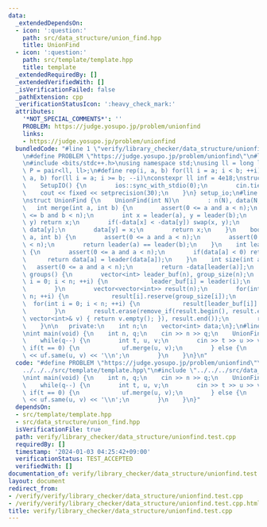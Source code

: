 ```yaml
---
data:
  _extendedDependsOn:
  - icon: ':question:'
    path: src/data_structure/union_find.hpp
    title: UnionFind
  - icon: ':question:'
    path: src/template/template.hpp
    title: template
  _extendedRequiredBy: []
  _extendedVerifiedWith: []
  _isVerificationFailed: false
  _pathExtension: cpp
  _verificationStatusIcon: ':heavy_check_mark:'
  attributes:
    '*NOT_SPECIAL_COMMENTS*': ''
    PROBLEM: https://judge.yosupo.jp/problem/unionfind
    links:
    - https://judge.yosupo.jp/problem/unionfind
  bundledCode: "#line 1 \"verify/library_checker/data_structure/unionfind.test.cpp\"\
    \n#define PROBLEM \"https://judge.yosupo.jp/problem/unionfind\"\n#line 2 \"src/template/template.hpp\"\
    \n#include <bits/stdc++.h>\nusing namespace std;\nusing ll = long long;\nusing\
    \ P = pair<ll, ll>;\n#define rep(i, a, b) for(ll i = a; i < b; ++i)\n#define rrep(i,\
    \ a, b) for(ll i = a; i >= b; --i)\nconstexpr ll inf = 4e18;\nstruct SetupIO {\n\
    \    SetupIO() {\n        ios::sync_with_stdio(0);\n        cin.tie(0);\n    \
    \    cout << fixed << setprecision(30);\n    }\n} setup_io;\n#line 3 \"src/data_structure/union_find.hpp\"\
    \nstruct UnionFind {\n    UnionFind(int N)\n        : n(N), data(N, -1) {}\n \
    \   int merge(int a, int b) {\n        assert(0 <= a and a < n);\n        assert(0\
    \ <= b and b < n);\n        int x = leader(a), y = leader(b);\n        if(x ==\
    \ y) return x;\n        if(-data[x] < -data[y]) swap(x, y);\n        data[x] +=\
    \ data[y];\n        data[y] = x;\n        return x;\n    }\n    bool same(int\
    \ a, int b) {\n        assert(0 <= a and a < n);\n        assert(0 <= b and b\
    \ < n);\n        return leader(a) == leader(b);\n    }\n    int leader(int a)\
    \ {\n        assert(0 <= a and a < n);\n        if(data[a] < 0) return a;\n  \
    \      return data[a] = leader(data[a]);\n    }\n    int size(int a) {\n     \
    \   assert(0 <= a and a < n);\n        return -data[leader(a)];\n    }\n    vector<vector<int>>\
    \ groups() {\n        vector<int> leader_buf(n), group_size(n);\n        for(int\
    \ i = 0; i < n; ++i) {\n            leader_buf[i] = leader(i);\n            ++group_size[leader_buf[i]];\n\
    \        }\n        vector<vector<int>> result(n);\n        for(int i = 0; i <\
    \ n; ++i) {\n            result[i].reserve(group_size[i]);\n        }\n      \
    \  for(int i = 0; i < n; ++i) {\n            result[leader_buf[i]].push_back(i);\n\
    \        }\n        result.erase(remove_if(result.begin(), result.end(), [&](const\
    \ vector<int>& v) { return v.empty(); }), result.end());\n        return result;\n\
    \    }\n\n   private:\n    int n;\n    vector<int> data;\n};\n#line 4 \"verify/library_checker/data_structure/unionfind.test.cpp\"\
    \nint main(void) {\n    int n, q;\n    cin >> n >> q;\n    UnionFind uf(n);\n\
    \    while(q--) {\n        int t, u, v;\n        cin >> t >> u >> v;\n       \
    \ if(t == 0) {\n            uf.merge(u, v);\n        } else {\n            cout\
    \ << uf.same(u, v) << '\\n';\n        }\n    }\n}\n"
  code: "#define PROBLEM \"https://judge.yosupo.jp/problem/unionfind\"\n#include \"\
    ../../../src/template/template.hpp\"\n#include \"../../../src/data_structure/union_find.hpp\"\
    \nint main(void) {\n    int n, q;\n    cin >> n >> q;\n    UnionFind uf(n);\n\
    \    while(q--) {\n        int t, u, v;\n        cin >> t >> u >> v;\n       \
    \ if(t == 0) {\n            uf.merge(u, v);\n        } else {\n            cout\
    \ << uf.same(u, v) << '\\n';\n        }\n    }\n}"
  dependsOn:
  - src/template/template.hpp
  - src/data_structure/union_find.hpp
  isVerificationFile: true
  path: verify/library_checker/data_structure/unionfind.test.cpp
  requiredBy: []
  timestamp: '2024-01-03 04:25:42+09:00'
  verificationStatus: TEST_ACCEPTED
  verifiedWith: []
documentation_of: verify/library_checker/data_structure/unionfind.test.cpp
layout: document
redirect_from:
- /verify/verify/library_checker/data_structure/unionfind.test.cpp
- /verify/verify/library_checker/data_structure/unionfind.test.cpp.html
title: verify/library_checker/data_structure/unionfind.test.cpp
---
```

